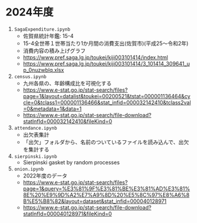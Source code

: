 # 2024年度

1. `SagaExpenditure.ipynb`
    - 佐賀県統計年鑑: 15-4
    - 15-4全世帯１世帯当たり1か月間の消費支出(佐賀市)(平成25～令和2年)
    - 消費内容の積み上げグラフ
    - https://www.pref.saga.lg.jp/toukei/kiji003101414/index.html
    - https://www.pref.saga.lg.jp/toukei/kiji003101414/3_101414_309641_up_0nuzwblq.xlsx
2. `census.ipynb`
    - 九州各県の、年齢構成比を可視化する
    - https://www.e-stat.go.jp/stat-search/files?page=1&layout=datalist&toukei=00200521&tstat=000001136464&cycle=0&tclass1=000001136466&stat_infid=000032142410&tclass2val=0&metadata=1&data=1
    - https://www.e-stat.go.jp/stat-search/file-download?statInfId=000032142410&fileKind=0
3. `attendance.ipynb`
    - 出欠表集計
    - 「出欠」フォルダから、名前のついているファイルを読み込んで、出欠を集計する
4. `sierpinski.ipynb`
    - Sierpinski gasket by random processes
5. `onion.ipynb`
    - 2022年度のデータ
    - https://www.e-stat.go.jp/stat-search/files?page=1&query=%E3%81%9F%E3%81%BE%E3%81%AD%E3%81%8E%20%E9%9D%A2%E7%A9%8D%20%E5%8C%97%E8%A6%8B%E5%B8%82&layout=dataset&stat_infid=000040128971
    - https://www.e-stat.go.jp/stat-search/file-download?statInfId=000040128971&fileKind=0